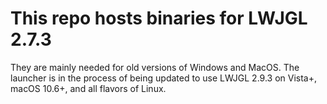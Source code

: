# This repo hosts binaries for LWJGL 2.7.3

They are mainly needed for old versions of Windows and MacOS. The launcher is in the process of being updated to use LWJGL 2.9.3 on Vista+, macOS 10.6+, and all flavors of Linux.
